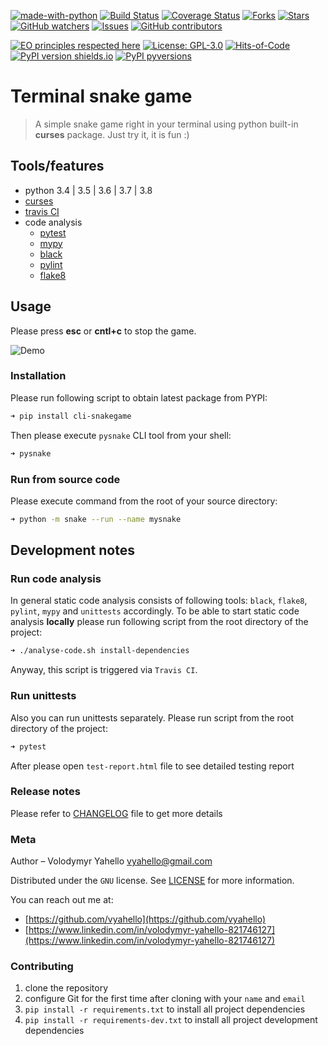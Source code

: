 [![made-with-python](https://img.shields.io/badge/Made%20with-Python-1f425f.svg)](https://www.python.org/)
[![Build Status](https://travis-ci.org/vyahello/snakegame-cli.svg?branch=master)](https://travis-ci.org/vyahello/snakegame-cli)
[![Coverage Status](https://img.shields.io/badge/coverage-56%25-orange)](https://img.shields.io/badge/coverage-56%25-orange)
[![Forks](https://img.shields.io/github/forks/vyahello/snakegame-cli)](https://github.com/vyahello/snakegame-cli/network/members)
[![Stars](https://img.shields.io/github/stars/vyahello/snakegame-cli)](https://github.com/vyahello/snakegame-cli/stargazers)
[![GitHub watchers](https://img.shields.io/github/watchers/vyahello/snakegame-cli.svg)](https://GitHub.com/vyahello/snakegame-cli/graphs/watchers/)
[![Issues](https://img.shields.io/github/issues/vyahello/snakegame-cli)](https://github.com/vyahello/snakegame-cli/issues)
[![GitHub contributors](https://img.shields.io/github/contributors/vyahello/snakegame-cli.svg)](https://GitHub.com/vyahello/snakegame-cli/graphs/contributors/)

[![EO principles respected here](https://www.elegantobjects.org/badge.svg)](https://www.elegantobjects.org)
[![License: GPL-3.0](https://img.shields.io/github/license/vyahello/snakegame-cli)](LICENSE.md)
[![Hits-of-Code](https://hitsofcode.com/github/vyahello/snakegame-cli)](https://hitsofcode.com/view/github/vyahello/snakegame-cli)
[![PyPI version shields.io](https://img.shields.io/pypi/v/cli-snakegame.svg)](https://pypi.python.org/pypi/cli-snakegame/)
[![PyPI pyversions](https://img.shields.io/pypi/pyversions/cli-snakegame.svg)](https://pypi.python.org/pypi/cli-snakegame/)

# Terminal snake game
> A simple snake game right in your terminal using python built-in **curses** package.
> Just try it, it is fun :)

## Tools/features
- python 3.4 | 3.5 | 3.6 | 3.7 | 3.8
- [curses](https://docs.python.org/3/library/curses.html)
- [travis CI](https://travis-ci.org/)
- code analysis
  - [pytest](https://pypi.org/project/pytest/)
  - [mypy](http://mypy.readthedocs.io/en/latest)
  - [black](https://black.readthedocs.io/en/stable/)
  - [pylint](https://www.pylint.org/)
  - [flake8](http://flake8.pycqa.org/en/latest/)

## Usage
Please press **esc** or **cntl+c** to stop the game.

![Demo](usage.gif)

### Installation
Please run following script to obtain latest package from PYPI:
```bash
➜ pip install cli-snakegame
```
Then please execute `pysnake` CLI tool from your shell:
```bash
➜ pysnake
```

### Run from source code

Please execute command from the root of your source directory:
```bash
➜ python -m snake --run --name mysnake
```

## Development notes

### Run code analysis
In general static code analysis consists of following tools: `black`, `flake8`, `pylint`, `mypy` and `unittests` accordingly.
To be able to start static code analysis **locally** please run following script from the root directory of the project:
```bash
➜ ./analyse-code.sh install-dependencies
```
Anyway, this script is triggered via `Travis CI`.

### Run unittests
Also you can run unittests separately. Please run script from the root directory of the project:
```bash
➜ pytest
```
After please open `test-report.html` file to see detailed testing report

### Release notes

Please refer to [CHANGELOG](CHANGELOG.md) file to get more details

### Meta
Author – Volodymyr Yahello vyahello@gmail.com

Distributed under the `GNU` license. See [LICENSE](LICENSE.md) for more information.

You can reach out me at:
* [https://github.com/vyahello](https://github.com/vyahello)
* [https://www.linkedin.com/in/volodymyr-yahello-821746127](https://www.linkedin.com/in/volodymyr-yahello-821746127)

### Contributing
1. clone the repository
2. configure Git for the first time after cloning with your `name` and `email`
3. `pip install -r requirements.txt` to install all project dependencies
4. `pip install -r requirements-dev.txt` to install all project development dependencies
